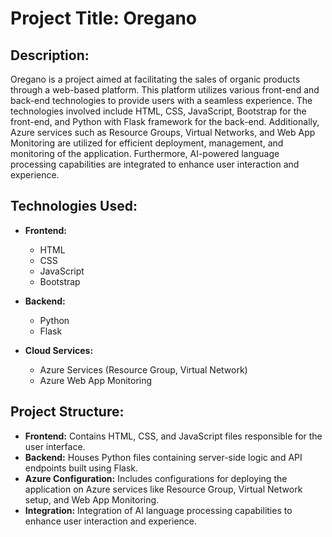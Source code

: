 # Project Title: Oregano

## Description:
Oregano is a project aimed at facilitating the sales of organic products through a web-based platform. This platform utilizes various front-end and back-end technologies to provide users with a seamless experience. The technologies involved include HTML, CSS, JavaScript, Bootstrap for the front-end, and Python with Flask framework for the back-end. Additionally, Azure services such as Resource Groups, Virtual Networks, and Web App Monitoring are utilized for efficient deployment, management, and monitoring of the application. Furthermore, AI-powered language processing capabilities are integrated to enhance user interaction and experience.

## Technologies Used:
- **Frontend:**
  - HTML
  - CSS
  - JavaScript
  - Bootstrap

- **Backend:**
  - Python
  - Flask

- **Cloud Services:**
  - Azure Services (Resource Group, Virtual Network)
  - Azure Web App Monitoring

## Project Structure:
- **Frontend:** Contains HTML, CSS, and JavaScript files responsible for the user interface.
- **Backend:** Houses Python files containing server-side logic and API endpoints built using Flask.
- **Azure Configuration:** Includes configurations for deploying the application on Azure services like Resource Group, Virtual Network setup, and Web App Monitoring.
- **Integration:** Integration of AI language processing capabilities to enhance user interaction and experience.

